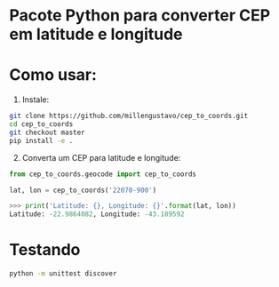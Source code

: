 # Pacote Python para converter CEP em latitude e longitude

# Como usar:
1. Instale:
```bash
git clone https://github.com/millengustavo/cep_to_coords.git
cd cep_to_coords
git checkout master
pip install -e .
```

2. Converta um CEP para latitude e longitude:
```python
from cep_to_coords.geocode import cep_to_coords

lat, lon = cep_to_coords('22070-900')

>>> print('Latitude: {}, Longitude: {}'.format(lat, lon))
Latitude: -22.9864082, Longitude: -43.189592
```


# Testando
```bash
python -m unittest discover
```